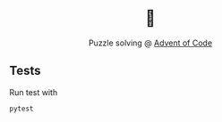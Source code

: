 <h1 style="text-align: center;">🎄</h1>

<p style="text-align: center;">
Puzzle solving @ <a href="https://adventofcode.com/2020">Advent of Code</a>
</p>

## Tests

Run test with

```bash
pytest
```